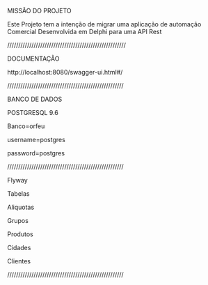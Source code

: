 MISSÃO DO PROJETO


Este Projeto tem a intenção de migrar uma aplicação de automação Comercial Desenvolvida em Delphi para uma API Rest

//////////////////////////////////////////////////////

DOCUMENTAÇÃO

http://localhost:8080/swagger-ui.html#/

/////////////////////////////////////////////////////

BANCO DE DADOS

POSTGRESQL 9.6

Banco=orfeu

username=postgres

password=postgres

/////////////////////////////////////////////////////

Flyway

Tabelas

Aliquotas

Grupos

Produtos

Cidades

Clientes


/////////////////////////////////////////////////////

